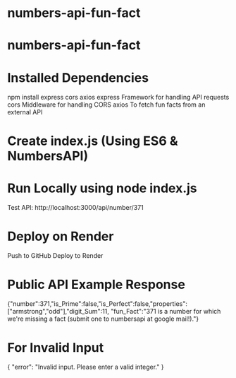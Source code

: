 # numbers-api-fun-fact

# numbers-api-fun-fact
# Installed Dependencies
npm install express cors axios
express Framework for handling API requests
cors Middleware for handling CORS
axios To fetch fun facts from an external API
# Create index.js (Using ES6 & NumbersAPI)
# Run Locally using node index.js
Test API: http://localhost:3000/api/number/371
#  Deploy on Render
Push to GitHub
Deploy to Render
# Public API Example Response
{"number":371,"is_Prime":false,"is_Perfect":false,"properties":["armstrong","odd"],"digit_Sum":11,
"fun_Fact":"371 is a number for which we're missing a fact (submit one to numbersapi at google mail!)."}
# For Invalid Input 
{
    "error": "Invalid input. Please enter a valid integer."
}
